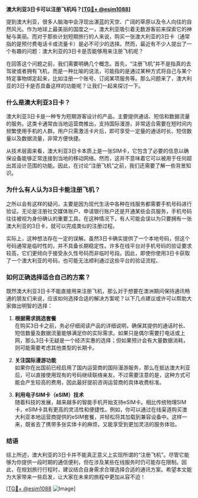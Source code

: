 **澳大利亚3日卡可以注册飞机吗？[[TG💪+ @esim1088](https://t.me/s/esim1088)]**

提到澳大利亚，很多人脑海中会浮现出湛蓝的天空、广阔的草原以及令人向往的自然风光。作为地球上最美丽的国度之一，澳大利亚吸引着无数游客前来探索它的神秘与美丽。而对于那些计划短期旅行的人来说，购买一张澳大利亚的3日卡（通常指的是预付费电话卡或流量卡）是必不可少的选择。然而，最近有不少人提出了一个有趣的问题：澳大利亚的3日卡是否能够用来注册飞机呢？

在回答这个问题之前，我们需要明确几个概念。首先，“注册飞机”并不是指真的去驾驶或者拥有飞机，而是一种比喻的说法，可能指的是通过某种方式将自己与某个特定事物绑定起来，比如注册一个账号、订阅某项服务等。那么问题来了，澳大利亚的3日卡是否具备这样的功能呢？让我们一起来探讨一下。

### 什么是澳大利亚3日卡？

澳大利亚3日卡是一种专为短期游客设计的产品，主要提供通话、短信和数据流量的服务。这类卡通常由当地运营商推出，支持国际漫游，非常适合需要在短时间内频繁使用手机的人群。用户只需激活卡片后，即可享受一定量的通话时长、短信数量以及数据流量，非常方便快捷。

从技术层面来看，澳大利亚3日卡本质上是一张SIM卡，它包含了必要的信息以确保设备能够正常连接到当地的移动网络。然而，这并不意味着它可以被用于任何超出其设计范围的功能。因此，在讨论“注册飞机”之前，我们还需要了解一些背景知识。

### 为什么有人认为3日卡能注册飞机？

之所以会有这样的疑问，主要是因为现代生活中各种在线服务都需要手机号码进行验证。无论是注册社交媒体账户、申请银行账户还是开通某些会员服务，手机号码往往被视为身份确认的重要工具。在这种情况下，有人可能会误以为只要拥有一张澳大利亚的3日卡，就可以完成类似的注册过程。

实际上，这种想法存在一定的误解。虽然3日卡确实提供了一个本地号码，但这个号码通常是临时性的，并不具备长期稳定性。许多在线平台对手机号码的验证要求较高，它们更倾向于接受永久性号码而非临时号段。因此，即使你使用3日卡获取了一个澳大利亚的号码，也可能无法顺利通过这些平台的验证流程。

### 如何正确选择适合自己的方案？

既然澳大利亚3日卡不能直接用来注册飞机，那么对于想要在澳洲期间保持通讯畅通的朋友们来说，应该如何选择合适的解决方案呢？以下几点建议或许可以帮助大家做出明智的选择：

1. **根据需求挑选套餐**  
   在购买3日卡之前，务必仔细阅读产品的详细说明，确保其提供的通话时长、短信数量及数据流量能够满足你的实际需求。如果只是偶尔需要打电话或上网，那么3日卡无疑是一个经济实惠的选择；但如果预计会有大量数据消耗，则可能需要考虑其他类型的长期卡。

2. **关注国际漫游功能**  
   如果你在出国前已经启用了国内运营商的国际漫游服务，那么在抵达澳大利亚后，可以直接使用现有的号码继续联络亲友。不过需要注意的是，这种方式可能会产生较高的费用，因此最好提前咨询运营商的具体收费标准。

3. **利用电子SIM卡（eSIM）技术**  
   随着科技的发展，越来越多的智能手机开始支持eSIM卡。相比传统物理SIM卡，eSIM卡具有更高的灵活性和便捷性。例如，你可以通过在线渠道购买澳大利亚本地运营商提供的eSIM套餐，并轻松将其加载到兼容设备中。这样一来，既省去了携带多张实体卡的麻烦，又能享受到更加灵活的服务体验。

### 结语

综上所述，澳大利亚的3日卡并不能真正意义上实现所谓的“注册飞机”。尽管它能够为你提供一段时期的通信便利，但在涉及某些在线服务时仍可能存在限制。因此，在规划旅行行程时，建议结合自身需求合理选择合适的通讯方案。希望本文能为大家带来一些启发，让大家在未来的旅程中更加从容不迫！

[[TG💪+ @esim1088](https://t.me/s/esim1088) ![Image](https://i.postimg.cc/4NQfJmqS/Snipaste-2025-05-13-00-14-12.png)]